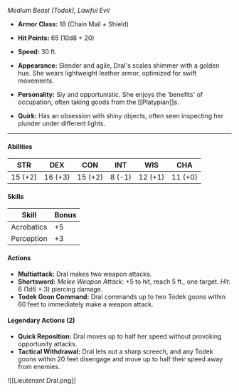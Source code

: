 _Medium Beast (Todek), Lawful Evil_

- **Armor Class:** 18 (Chain Mail + Shield)
- **Hit Points:** 65 (10d8 + 20)
- **Speed:** 30 ft.

- **Appearance:** Slender and agile, Dral's scales shimmer with a golden hue. She wears lightweight leather armor, optimized for swift movements.
- **Personality:** Sly and opportunistic. She enjoys the 'benefits' of occupation, often taking goods from the [[Platypian]]s.
- **Quirk:** Has an obsession with shiny objects, often seen inspecting her plunder under different lights.
---

#### **Abilities**

|   STR   |   DEX   |   CON   |  INT   |   WIS   |   CHA   |
|:-------:|:-------:|:-------:|:------:|:-------:|:-------:|
| 15 (+2) | 16 (+3) | 15 (+2) | 8 (-1) | 12 (+1) | 11 (+0) |

#### **Skills**

| Skill        | Bonus |
| ------------ | ----- |
| Acrobatics    | +5    |
| Perception | +3    |

#### **Actions**

- **Multiattack:** Dral makes two weapon attacks.
- **Shortsword:** _Melee Weapon Attack:_ +5 to hit, reach 5 ft., one target. _Hit:_ 6 (1d6 + 3) piercing damage.
- **Todek Goon Command:** Dral commands up to two Todek goons within 60 feet to immediately make a weapon attack.

#### **Legendary Actions (2)**

- **Quick Reposition:** Dral moves up to half her speed without provoking opportunity attacks.
- **Tactical Withdrawal:** Dral lets out a sharp screech, and any Todek goons within 20 feet disengage and move up to half their speed away from enemies.

![[Lieutenant Dral.png]]